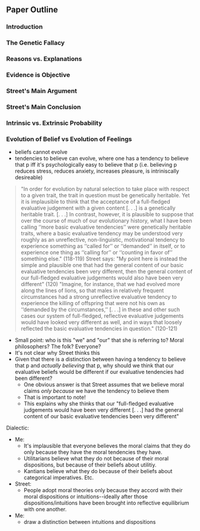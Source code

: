 ## Paper  Outline

### Introduction

### The Genetic Fallacy

### Reasons vs. Explanations

### Evidence is Objective

### Street's Main Argument

### Street's Main Conclusion

### Intrinsic vs. Extrinsic Probability

### Evolution of Belief vs Evolution of Feelings
  - beliefs cannot evolve
  - tendencies to believe can evolve, where one has a tendency to believe that p iff it's psychologically easy to believe that p (i.e. believing p reduces stress, reduces anxiety, increases pleasure, is intriniscally desireable)
  
  > "In order for evolution by natural selection to take place with respect to a given trait, the trait in question must be genetically heritable. Yet it is implausible to think that the acceptance of a full-fledged evaluative judgement with a given content [. . .] is a genetically heritable trait. [. . .] In contrast, however, it is plausible to suppose that over the course of much of our evolutionary history, what I have been calling ‘‘more basic evaluative tendencies’’ were genetically heritable traits, where a basic evaluative tendency may be understood very roughly as an unreflective, non-linguistic, motivational tendency to experience something as ‘‘called for’’ or ‘‘demanded’’ in itself, or to experience one thing as ‘‘calling for’’ or ‘‘counting in favor of’’ something else." (118-119)
  > Street says: "My point here is instead the simple and plausible one that had the general content of our basic evaluative tendencies been very different, then the general content of our full-fledged evaluative judgements would also have been very different" (120)
  > "Imagine, for instance, that we had evolved more along the lines of lions, so that males in relatively frequent circumstances had a strong unreflective evaluative tendency to experience the killing of offspring that were not his own as ‘‘demanded by the circumstances,’’ [. . .]  in these and other such cases our system of full-fledged, reflective evaluative judgements would have looked very different as well, and in ways that loosely reflected the basic evaluative tendencies in question." (120-121)
  - Small point: who is this "we" and "our" that she is referring to? Moral philosophers? The folk? Everyone?
  - It's not clear why Street thinks this
  - Given that there is a distinction between having a tendency to believe that p and *actually believing* that p, why should we think that our evaluative beliefs would be different if our evaluative tendencies had been different?
    - One obvious answer is that Street assumes that we believe moral claims *only because* we have the tendency to believe them
    - That is important to note!
    - This explains why she thinks that our "full-fledged evaluative judgements would have been very different [. . .] had the general content of our basic evaluative tendencies been very different"

Dialectic:
  - Me:
    - It's implausible that everyone believes the moral claims that they do only because they have the moral tendencies they have. 
    - Utilitarians believe what they do not because of their moral dispositions, but because of their beliefs about utilitiy. 
    - Kantians believe what they do because of their beliefs about categorical imperatives. Etc.
  - Street: 
    - People adopt moral theories only because they accord with their moral dispositions or intuitions--ideally after those dispositions/intuitions have been brought into reflective equilibrium with one another.
  - Me:
    - draw a distinction between intuitions and dispositions
